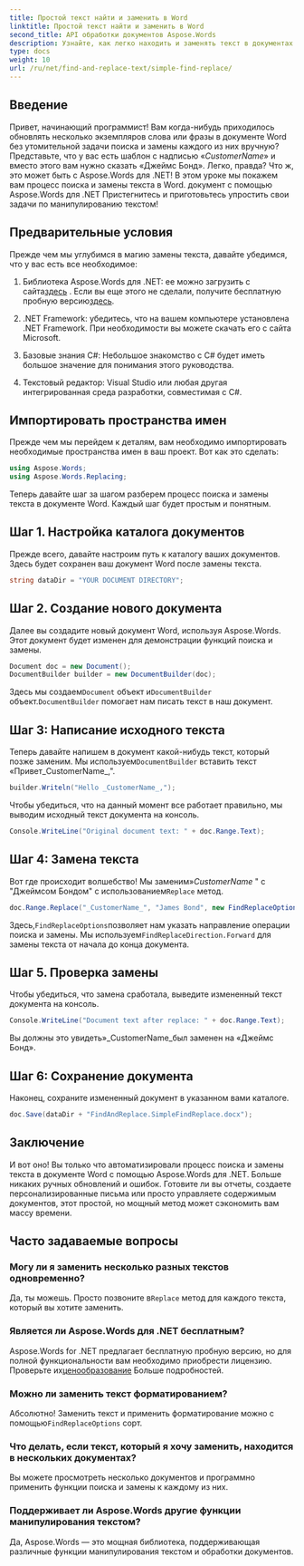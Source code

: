 ```yaml
---
title: Простой текст найти и заменить в Word
linktitle: Простой текст найти и заменить в Word
second_title: API обработки документов Aspose.Words
description: Узнайте, как легко находить и заменять текст в документах Word с помощью Aspose.Words для .NET. Пошаговое руководство включено.
type: docs
weight: 10
url: /ru/net/find-and-replace-text/simple-find-replace/
---
```

## Введение

Привет, начинающий программист! Вам когда-нибудь приходилось обновлять несколько экземпляров слова или фразы в документе Word без утомительной задачи поиска и замены каждого из них вручную? Представьте, что у вас есть шаблон с надписью «_CustomerName_» и вместо этого вам нужно сказать «Джеймс Бонд». Легко, правда? Что ж, это может быть с Aspose.Words для .NET! В этом уроке мы покажем вам процесс поиска и замены текста в Word. документ с помощью Aspose.Words для .NET Пристегнитесь и приготовьтесь упростить свои задачи по манипулированию текстом!

## Предварительные условия

Прежде чем мы углубимся в магию замены текста, давайте убедимся, что у вас есть все необходимое:

1.  Библиотека Aspose.Words для .NET: ее можно загрузить с сайта[здесь](https://releases.aspose.com/words/net/) . Если вы еще этого не сделали, получите бесплатную пробную версию[здесь](https://releases.aspose.com/).

2. .NET Framework: убедитесь, что на вашем компьютере установлена .NET Framework. При необходимости вы можете скачать его с сайта Microsoft.

3. Базовые знания C#: Небольшое знакомство с C# будет иметь большое значение для понимания этого руководства.

4. Текстовый редактор: Visual Studio или любая другая интегрированная среда разработки, совместимая с C#.

## Импортировать пространства имен

Прежде чем мы перейдем к деталям, вам необходимо импортировать необходимые пространства имен в ваш проект. Вот как это сделать:

```csharp
using Aspose.Words;
using Aspose.Words.Replacing;
```

Теперь давайте шаг за шагом разберем процесс поиска и замены текста в документе Word. Каждый шаг будет простым и понятным.

## Шаг 1. Настройка каталога документов

Прежде всего, давайте настроим путь к каталогу ваших документов. Здесь будет сохранен ваш документ Word после замены текста.

```csharp
string dataDir = "YOUR DOCUMENT DIRECTORY";
```

## Шаг 2. Создание нового документа

Далее вы создадите новый документ Word, используя Aspose.Words. Этот документ будет изменен для демонстрации функций поиска и замены.

```csharp
Document doc = new Document();
DocumentBuilder builder = new DocumentBuilder(doc);
```

 Здесь мы создаем`Document` объект и`DocumentBuilder` объект.`DocumentBuilder` помогает нам писать текст в наш документ.

## Шаг 3: Написание исходного текста

 Теперь давайте напишем в документ какой-нибудь текст, который позже заменим. Мы используем`DocumentBuilder` вставить текст «Привет_CustomerName_,".

```csharp
builder.Writeln("Hello _CustomerName_,");
```

Чтобы убедиться, что на данный момент все работает правильно, мы выводим исходный текст документа на консоль.

```csharp
Console.WriteLine("Original document text: " + doc.Range.Text);
```

## Шаг 4: Замена текста

Вот где происходит волшебство! Мы заменим»_CustomerName_ " с "Джеймсом Бондом" с использованием`Replace` метод. 

```csharp
doc.Range.Replace("_CustomerName_", "James Bond", new FindReplaceOptions(FindReplaceDirection.Forward));
```

 Здесь,`FindReplaceOptions`позволяет нам указать направление операции поиска и замены. Мы используем`FindReplaceDirection.Forward` для замены текста от начала до конца документа.

## Шаг 5. Проверка замены

Чтобы убедиться, что замена сработала, выведите измененный текст документа на консоль.

```csharp
Console.WriteLine("Document text after replace: " + doc.Range.Text);
```

Вы должны это увидеть»_CustomerName_был заменен на «Джеймс Бонд».

## Шаг 6: Сохранение документа

Наконец, сохраните измененный документ в указанном вами каталоге.

```csharp
doc.Save(dataDir + "FindAndReplace.SimpleFindReplace.docx");
```

## Заключение

И вот оно! Вы только что автоматизировали процесс поиска и замены текста в документе Word с помощью Aspose.Words для .NET. Больше никаких ручных обновлений и ошибок. Готовите ли вы отчеты, создаете персонализированные письма или просто управляете содержимым документов, этот простой, но мощный метод может сэкономить вам массу времени.

## Часто задаваемые вопросы

### Могу ли я заменить несколько разных текстов одновременно?
 Да, ты можешь. Просто позвоните в`Replace` метод для каждого текста, который вы хотите заменить.

### Является ли Aspose.Words для .NET бесплатным?
Aspose.Words for .NET предлагает бесплатную пробную версию, но для полной функциональности вам необходимо приобрести лицензию. Проверьте их[ценообразование](https://purchase.aspose.com/buy) Больше подробностей.

### Можно ли заменить текст форматированием?
 Абсолютно! Заменить текст и применить форматирование можно с помощью`FindReplaceOptions` сорт.

### Что делать, если текст, который я хочу заменить, находится в нескольких документах?
Вы можете просмотреть несколько документов и программно применить функции поиска и замены к каждому из них.

### Поддерживает ли Aspose.Words другие функции манипулирования текстом?
Да, Aspose.Words — это мощная библиотека, поддерживающая различные функции манипулирования текстом и обработки документов.